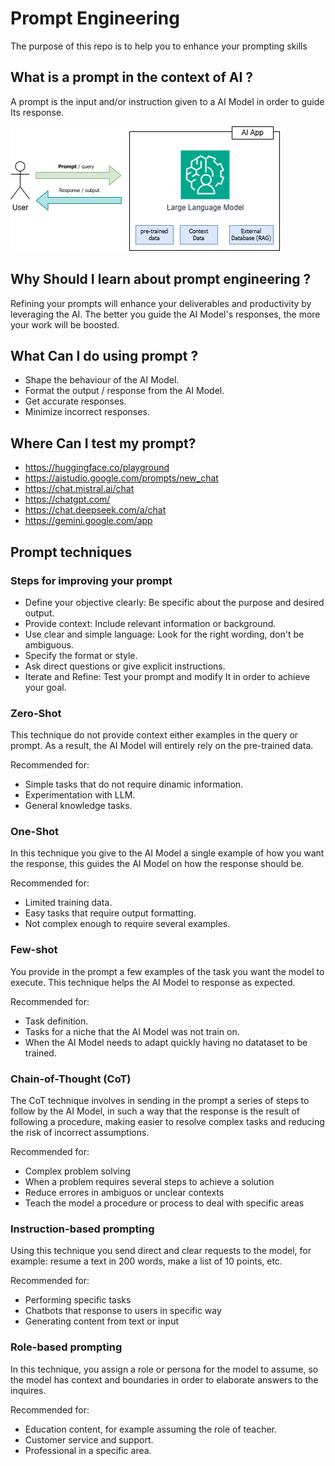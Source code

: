 # Prompt Engineering

The purpose of this repo is to help you to enhance your prompting skills

## What is a prompt in the context of AI ?

A prompt is the input and/or instruction given to a AI Model in order to guide Its response.

![prompt_engineering](./diagrams/prompt_engineering.png)

## Why Should I learn about prompt engineering ?

Refining your prompts will enhance your deliverables and productivity by leveraging the AI. The better you guide the AI Model's responses, the more your work will be boosted.

## What Can I do using prompt ?

- Shape the behaviour of the AI Model.
- Format the output / response from the AI Model.
- Get accurate responses.
- Minimize incorrect responses.

## Where Can I test my prompt?

- https://huggingface.co/playground
- https://aistudio.google.com/prompts/new_chat
- https://chat.mistral.ai/chat
- https://chatgpt.com/
- https://chat.deepseek.com/a/chat
- https://gemini.google.com/app

## Prompt techniques

### Steps for improving your prompt

- Define your objective clearly: Be specific about the purpose and desired output.
- Provide context: Include relevant information or background.
- Use clear and simple language: Look for the right wording, don't be ambiguous.
- Specify the format or style.
- Ask direct questions or give explicit instructions.
- Iterate and Refine: Test your prompt and modify It in order to achieve your goal.

### Zero-Shot

This technique do not provide context either examples in the query or prompt. As a result, the AI Model will entirely rely on the pre-trained data.

Recommended for:
- Simple tasks that do not require dinamic information.
- Experimentation with LLM.
- General knowledge tasks.


### One-Shot

In this technique you give to the AI Model a single example of how you want the response, this guides the AI Model on how the response should be. 

Recommended for:
- Limited training data.
- Easy tasks that require output formatting.
- Not complex enough to require several examples.

### Few-shot

You provide in the prompt a few examples of the task you want the model to execute. This technique helps the AI Model to response as expected.

Recommended for:
- Task definition.
- Tasks for a niche that the AI Model was not train on.
- When the AI Model needs to adapt quickly having no datataset to be trained.

### Chain-of-Thought (CoT)

The CoT technique involves in sending in the prompt a series of steps to follow by the AI Model, in such a way that the response is the result of following a procedure, making easier to resolve complex tasks and reducing the risk of incorrect assumptions.

Recommended for:
- Complex problem solving
- When a problem requires several steps to achieve a solution
- Reduce errores in ambiguos or unclear contexts
- Teach the model a procedure or process to deal with specific areas

### Instruction-based prompting

Using this technique you send direct and clear requests to the model, for example: resume a text in 200 words, make a list of 10 points, etc.

Recommended for:
- Performing specific tasks
- Chatbots that response to users in specific way
- Generating content from text or input

### Role-based prompting

In this technique, you assign a role or persona for the model to assume, so the model has context and boundaries in order to elaborate answers to the inquires.

Recommended for:
- Education content, for example assuming the role of teacher.
- Customer service and support.
- Professional in a specific area.

